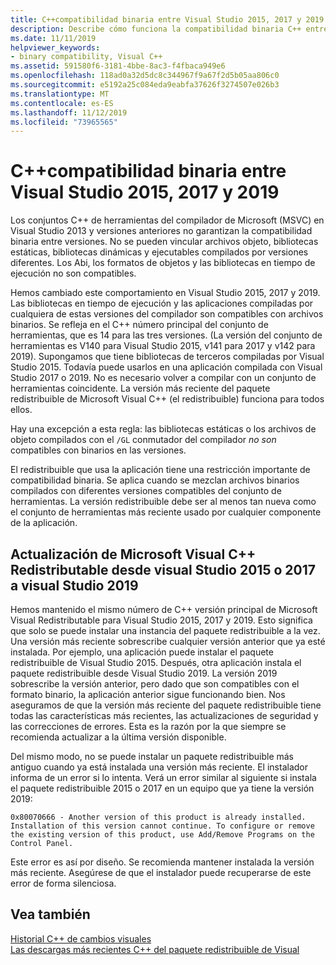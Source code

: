 ```yaml
---
title: C++compatibilidad binaria entre Visual Studio 2015, 2017 y 2019
description: Describe cómo funciona la compatibilidad binaria C++ entre archivos compilados en Visual Studio 2015, 2017 y 2019. Un paquete redistribuible de Microsoft Visual C++ funciona para las tres versiones.
ms.date: 11/11/2019
helpviewer_keywords:
- binary compatibility, Visual C++
ms.assetid: 591580f6-3181-4bbe-8ac3-f4fbaca949e6
ms.openlocfilehash: 118ad0a32d5dc8c344967f9a67f2d5b05aa806c0
ms.sourcegitcommit: e5192a25c084eda9eabfa37626f3274507e026b3
ms.translationtype: MT
ms.contentlocale: es-ES
ms.lasthandoff: 11/12/2019
ms.locfileid: "73965565"
---
```

# <a name="c-binary-compatibility-between-visual-studio-2015-2017-and-2019"></a>C++compatibilidad binaria entre Visual Studio 2015, 2017 y 2019

Los conjuntos C++ de herramientas del compilador de Microsoft (MSVC) en Visual Studio 2013 y versiones anteriores no garantizan la compatibilidad binaria entre versiones. No se pueden vincular archivos objeto, bibliotecas estáticas, bibliotecas dinámicas y ejecutables compilados por versiones diferentes. Los Abi, los formatos de objetos y las bibliotecas en tiempo de ejecución no son compatibles.

Hemos cambiado este comportamiento en Visual Studio 2015, 2017 y 2019. Las bibliotecas en tiempo de ejecución y las aplicaciones compiladas por cualquiera de estas versiones del compilador son compatibles con archivos binarios. Se refleja en el C++ número principal del conjunto de herramientas, que es 14 para las tres versiones. (La versión del conjunto de herramientas es V140 para Visual Studio 2015, v141 para 2017 y v142 para 2019). Supongamos que tiene bibliotecas de terceros compiladas por Visual Studio 2015. Todavía puede usarlos en una aplicación compilada con Visual Studio 2017 o 2019. No es necesario volver a compilar con un conjunto de herramientas coincidente. La versión más reciente del paquete redistribuible de Microsoft Visual C++ (el redistribuible) funciona para todos ellos.

Hay una excepción a esta regla: las bibliotecas estáticas o los archivos de objeto compilados con el `/GL` conmutador del compilador *no son* compatibles con binarios en las versiones.

El redistribuible que usa la aplicación tiene una restricción importante de compatibilidad binaria. Se aplica cuando se mezclan archivos binarios compilados con diferentes versiones compatibles del conjunto de herramientas. La versión redistribuible debe ser al menos tan nueva como el conjunto de herramientas más reciente usado por cualquier componente de la aplicación.

## <a name="upgrade-the-microsoft-visual-c-redistributable-from-visual-studio-2015-or-2017-to-visual-studio-2019"></a>Actualización de Microsoft Visual C++ Redistributable desde visual Studio 2015 o 2017 a visual Studio 2019

Hemos mantenido el mismo número de C++ versión principal de Microsoft Visual Redistributable para Visual Studio 2015, 2017 y 2019. Esto significa que solo se puede instalar una instancia del paquete redistribuible a la vez. Una versión más reciente sobrescribe cualquier versión anterior que ya esté instalada. Por ejemplo, una aplicación puede instalar el paquete redistribuible de Visual Studio 2015. Después, otra aplicación instala el paquete redistribuible desde Visual Studio 2019. La versión 2019 sobrescribe la versión anterior, pero dado que son compatibles con el formato binario, la aplicación anterior sigue funcionando bien. Nos aseguramos de que la versión más reciente del paquete redistribuible tiene todas las características más recientes, las actualizaciones de seguridad y las correcciones de errores. Esta es la razón por la que siempre se recomienda actualizar a la última versión disponible.

Del mismo modo, no se puede instalar un paquete redistribuible más antiguo cuando ya está instalada una versión más reciente. El instalador informa de un error si lo intenta. Verá un error similar al siguiente si instala el paquete redistribuible 2015 o 2017 en un equipo que ya tiene la versión 2019:

```Output
0x80070666 - Another version of this product is already installed. Installation of this version cannot continue. To configure or remove the existing version of this product, use Add/Remove Programs on the Control Panel.
```

Este error es así por diseño. Se recomienda mantener instalada la versión más reciente. Asegúrese de que el instalador puede recuperarse de este error de forma silenciosa.

## <a name="see-also"></a>Vea también

[Historial C++ de cambios visuales](../porting/visual-cpp-change-history-2003-2015.md)\
[Las descargas más recientes C++ del paquete redistribuible de Visual](https://support.microsoft.com/help/2977003/the-latest-supported-visual-c-downloads)
